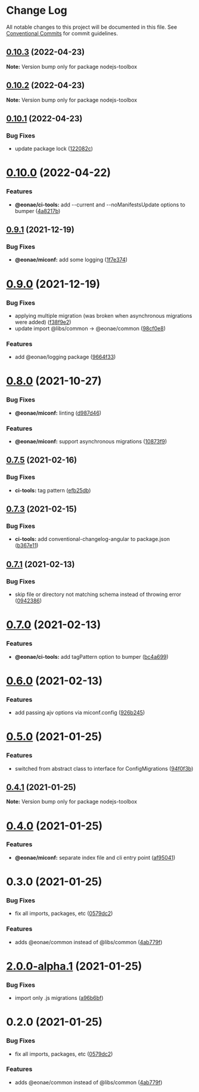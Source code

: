 # Change Log

All notable changes to this project will be documented in this file.
See [Conventional Commits](https://conventionalcommits.org) for commit guidelines.

## [0.10.3](https://github.com/eonae/nodejs-toolbox/compare/v0.10.2...v0.10.3) (2022-04-23)

**Note:** Version bump only for package nodejs-toolbox





## [0.10.2](https://github.com/eonae/nodejs-toolbox/compare/v0.10.1...v0.10.2) (2022-04-23)

**Note:** Version bump only for package nodejs-toolbox





## [0.10.1](https://github.com/eonae/nodejs-toolbox/compare/v0.10.0...v0.10.1) (2022-04-23)


### Bug Fixes

* update package lock ([122082c](https://github.com/eonae/nodejs-toolbox/commit/122082cdc0bc239065995aa0c08d02cc684e828d))





# [0.10.0](https://github.com/eonae/nodejs-toolbox/compare/v0.9.4...v0.10.0) (2022-04-22)


### Features

* **@eonae/ci-tools:** add --current and --noManifestsUpdate options to bumper ([4a8217b](https://github.com/eonae/nodejs-toolbox/commit/4a8217b9661469fda66cc06c628acbb392769c41))





## [0.9.1](https://github.com/eonae/nodejs-toolbox/compare/v0.9.0...v0.9.1) (2021-12-19)


### Bug Fixes

* **@eonae/miconf:** add some logging ([1f7e374](https://github.com/eonae/nodejs-toolbox/commit/1f7e374a07506006fddd364212b45303c119ed54))





# [0.9.0](https://github.com/eonae/nodejs-toolbox/compare/v0.8.0...v0.9.0) (2021-12-19)


### Bug Fixes

* applying multiple migration (was broken when asynchronous migrations were added) ([f38f9e2](https://github.com/eonae/nodejs-toolbox/commit/f38f9e292719cea66e7f20d7e4c258d344870505))
* update import @libs/common -> @eonae/common ([98cf0e8](https://github.com/eonae/nodejs-toolbox/commit/98cf0e86f328c56e37a4e3b6be1a9bd26641e030))


### Features

* add @eonae/logging package ([9664f33](https://github.com/eonae/nodejs-toolbox/commit/9664f33c7225a66b6b96fbfb12a6a93a154a154b))





# [0.8.0](https://github.com/eonae/nodejs-toolbox/compare/v0.7.9...v0.8.0) (2021-10-27)


### Bug Fixes

* **@eonae/miconf:** linting ([d987d46](https://github.com/eonae/nodejs-toolbox/commit/d987d469dc93b7e26c3d0ffa3e499e5e3b88921d))


### Features

* **@eonae/miconf:** support asynchronous migrations ([10873f9](https://github.com/eonae/nodejs-toolbox/commit/10873f9743b65604796c41549633b6d50c949461))





## [0.7.5](https://github.com/eonae/nodejs-toolbox/compare/v0.7.4...v0.7.5) (2021-02-16)


### Bug Fixes

* **ci-tools:** tag pattern ([efb25db](https://github.com/eonae/nodejs-toolbox/commit/efb25db44a750c85f9779411d9221c79e7698cf0))





## [0.7.3](https://github.com/eonae/nodejs-toolbox/compare/v0.7.2...v0.7.3) (2021-02-15)


### Bug Fixes

* **ci-tools:** add conventional-changelog-angular to package.json ([b367e11](https://github.com/eonae/nodejs-toolbox/commit/b367e11d79c9e49800d13d0f62c294fe7887e086))





## [0.7.1](https://github.com/eonae/nodejs-toolbox/compare/v0.7.0...v0.7.1) (2021-02-13)


### Bug Fixes

* skip file or directory not matching schema instead of throwing error ([0942386](https://github.com/eonae/nodejs-toolbox/commit/09423861c540db859c4a54e98098e052de93f37d))





# [0.7.0](https://github.com/eonae/nodejs-toolbox/compare/v0.6.0...v0.7.0) (2021-02-13)


### Features

* **@eonae/ci-tools:** add tagPattern option to bumper ([bc4a699](https://github.com/eonae/nodejs-toolbox/commit/bc4a6999ab3887592dac3ca0ced81e6c0fc7cc18))





# [0.6.0](https://github.com/eonae/nodejs-toolbox/compare/v0.5.0...v0.6.0) (2021-02-13)


### Features

* add passing ajv options via miconf.config ([926b245](https://github.com/eonae/nodejs-toolbox/commit/926b245fdff65e9240bd37f50f15feaac3855c97))





# [0.5.0](https://github.com/eonae/nodejs-toolbox/compare/v0.4.1...v0.5.0) (2021-01-25)


### Features

* switched from abstract class to interface for ConfigMigrations ([94f0f3b](https://github.com/eonae/nodejs-toolbox/commit/94f0f3bd65037d2d95d13b038125f2955711c02a))





## [0.4.1](https://github.com/eonae/nodejs-toolbox/compare/v0.4.0...v0.4.1) (2021-01-25)

**Note:** Version bump only for package nodejs-toolbox





# [0.4.0](https://github.com/eonae/nodejs-toolbox/compare/v0.3.0...v0.4.0) (2021-01-25)


### Features

* **@eonae/miconf:** separate index file and cli entry point ([af95041](https://github.com/eonae/nodejs-toolbox/commit/af95041379f941fb7648f89d3b8fe1f48ab938cf))





# 0.3.0 (2021-01-25)


### Bug Fixes

* fix all imports, packages, etc ([0579dc2](https://github.com/eonae/nodejs-toolbox/commit/0579dc2ec3d5b2a58384a25783353446ab375c3d))


### Features

* adds @eonae/common instead of @libs/common ([4ab779f](https://github.com/eonae/nodejs-toolbox/commit/4ab779fb488042756fd232a5bf7256768b33d7e7))





# [2.0.0-alpha.1](https://github.com/eonae/nodejs-toolbox/compare/v2.0.0-alpha.0...v2.0.0-alpha.1) (2021-01-25)


### Bug Fixes

* import only .js migrations ([a96b6bf](https://github.com/eonae/nodejs-toolbox/commit/a96b6bf257b9050b63be722422a2c7b969ac50ce))





# 0.2.0 (2021-01-25)


### Bug Fixes

* fix all imports, packages, etc ([0579dc2](https://github.com/eonae/nodejs-toolbox/commit/0579dc2ec3d5b2a58384a25783353446ab375c3d))


### Features

* adds @eonae/common instead of @libs/common ([4ab779f](https://github.com/eonae/nodejs-toolbox/commit/4ab779fb488042756fd232a5bf7256768b33d7e7))
